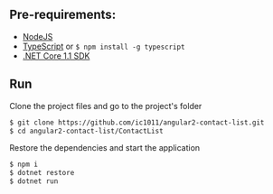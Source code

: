 ## Pre-requirements:

*   [NodeJS](https://nodejs.org/en/download/)
*   [TypeScript](https://www.typescriptlang.org/index.html#download-links) or ```$ npm install -g typescript```
*   [.NET Core 1.1 SDK](https://www.microsoft.com/net/download/core#/current/sdk)

## Run

Clone the project files and go to the project's folder 

```sh
$ git clone https://github.com/ic1011/angular2-contact-list.git
$ cd angular2-contact-list/ContactList
```

Restore the dependencies and start the application

```sh
$ npm i
$ dotnet restore
$ dotnet run
```
